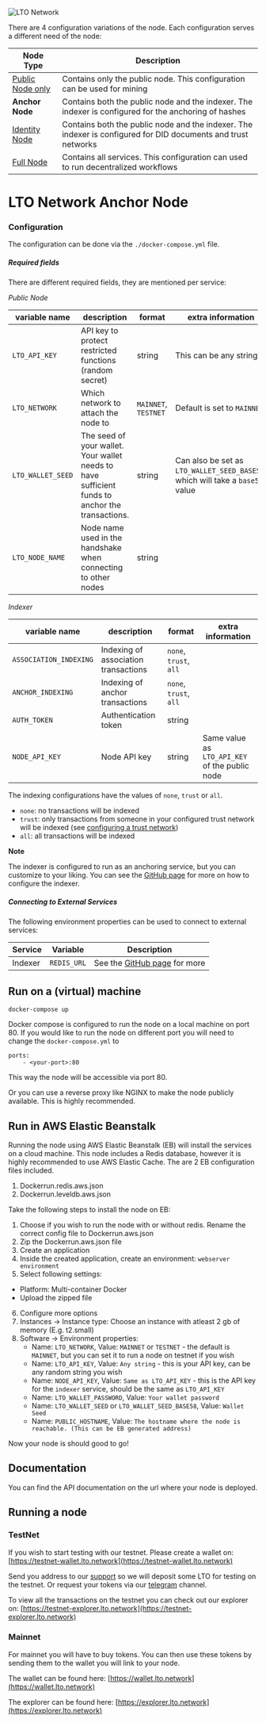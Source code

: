![LTO Network](https://user-images.githubusercontent.com/100821/108692834-6a115200-74fd-11eb-92df-ee07bf62b386.png)

There are 4 configuration variations of the node. Each configuration serves a different need of the node:

Node Type             |Description
----------------------|-----------
[Public Node only]    |Contains only the public node. This configuration can be used for mining 
**Anchor Node**       |Contains both the public node and the indexer. The indexer is configured for the anchoring of hashes
[Identity Node]       |Contains both the public node and the indexer. The indexer is configured for DID documents and trust networks
[Full Node]           |Contains all services. This configuration can used to run decentralized workflows

[Public Node only]: https://github.com/ltonetwork/lto-public-node
[Identity Node]: https://github.com/ltonetwork/lto-identity-node
[Full Node]: https://github.com/ltonetwork/lto-full-node

# LTO Network Anchor Node

### Configuration

The configuration can be done via the `./docker-compose.yml` file.

##### Required fields

There are different required fields, they are mentioned per service:

*Public Node*

| variable name          | description                                                                                     | format                 | extra information                                                             |
| ---------------------- | ----------------------------------------------------------------------------------------------- | ---------------------- | ----------------------------------------------------------------------------- |
| `LTO_API_KEY`          | API key to protect restricted functions (random secret)                                         | string                 | This can be any string                                                        |
| `LTO_NETWORK`          | Which network to attach the node to                                                             | `MAINNET`, `TESTNET`   | Default is set to `MAINNET`                                                   |
| `LTO_WALLET_SEED`      | The seed of your wallet. Your wallet needs to have sufficient funds to anchor the transactions. | string                 | Can also be set as `LTO_WALLET_SEED_BASE58`, which will take a `base58` value |
| `LTO_NODE_NAME`        | Node name used in the handshake when connecting to other nodes                                  | string                 |

*Indexer*

| variable name          | description                                                                                     | format                 | extra information                                                             |
| ---------------------- | ----------------------------------------------------------------------------------------------- | ---------------------- | ----------------------------------------------------------------------------- |
| `ASSOCIATION_INDEXING`   | Indexing of association transactions                     | `none`, `trust`, `all`                  |         |
| `ANCHOR_INDEXING`        | Indexing of anchor transactions                          | `none`, `trust`, `all`                  |         |
| `AUTH_TOKEN`             | Authentication token                                     | string                                  |         |
| `NODE_API_KEY`           | Node API key	                                          | string                                  | Same value as `LTO_API_KEY` of the public node |                                                                                            |

The indexing configurations have the values of `none`, `trust` or `all`.

- `none`: no transactions will be indexed
- `trust`: only transactions from someone in your configured trust network will be indexed (see [configuring a trust network](https://docs.ltonetwork.com/v/edge/identity-node/configuration-1/configuration))
- `all`: all transactions will be indexed

**Note**

The indexer is configured to run as an anchoring service, but you can customize to your liking. You can see the [GitHub page](https://github.com/ltonetwork/indexer#configuration) for more on how to configure the indexer.

##### Connecting to External Services

The following environment properties can be used to connect to external services:

| Service                   | Variable                      | Description                                                                         |
| ------------------------- | ------------------------------| ----------------------------------------------------------------------------------- |
| Indexer                   | `REDIS_URL`                   | See the [GitHub page](https://github.com/ltonetwork/indexer#configuration) for more |

## Run on a (virtual) machine

```
docker-compose up
```
    
Docker compose is configured to run the node on a local machine on port 80. If you would like to run the node on different
port you will need to change the `docker-compose.yml` to

```
ports:
    - <your-port>:80
```

This way the node will be accessible via port 80.

Or you can use a reverse proxy like NGINX to make the node publicly available. This is highly recommended. 

## Run in AWS Elastic Beanstalk

Running the node using AWS Elastic Beanstalk (EB) will install the services on a cloud machine. This node includes a
Redis database, however it is highly recommended to use AWS Elastic Cache. The are 2 EB configuration files included. 

1. Dockerrun.redis.aws.json
2. Dockerrun.leveldb.aws.json

Take the following steps to install the node on EB:

1. Choose if you wish to run the node with or without redis. Rename the correct config file to Dockerrun.aws.json
2. Zip the Dockerrun.aws.json file
3. Create an application
4. Inside the created application, create an environment: `webserver environment`
5. Select following settings:
  - Platform: Multi-container Docker
  - Upload the zipped file
6. Configure more options
7. Instances -> Instance type: Choose an instance with atleast 2 gb of memory (E.g. t2.small)
6. Software -> Environment properties:
    - Name: `LTO_NETWORK`, Value: `MAINNET` or `TESTNET` - the default is `MAINNET`, but you can set it to run a node on testnet if you wish
    - Name: `LTO_API_KEY`, Value: `Any string` - this is your API key, can be any random string you wish
    - Name: `NODE_API_KEY`, Value: `Same as LTO_API_KEY` - this is the API key for the `indexer` service, should be the same as `LTO_API_KEY`
    - Name: `LTO_WALLET_PASSWORD`, Value: `Your wallet password`
    - Name: `LTO_WALLET_SEED` or `LTO_WALLET_SEED_BASE58`, Value: `Wallet Seed`
    - Name: `PUBLIC_HOSTNAME`, Value: `The hostname where the node is reachable. (This can be EB generated address)`

Now your node is should good to go!

## Documentation

You can find the API documentation on the url where your node is deployed.

## Running a node

### TestNet
 
If you wish to start testing with our testnet. Please create a wallet on: [https://testnet-wallet.lto.network](https://testnet-wallet.lto.network)
 
Send you address to our [support](mailto:support@legalthings.io) so we will deposit some LTO for testing on the testnet. Or request your tokens via our [telegram](https://t.me/joinchat/AJWQTUDKtDlsuGHVFb40eQ) channel.
 
To view all the transactions on the testnet you can check out our explorer on: [https://testnet-explorer.lto.network](https://testnet-explorer.lto.network)
 
### Mainnet
 
For mainnet you will have to buy tokens. You can then use these tokens by sending them to the wallet you will link to your node.
 
The wallet can be found here: [https://wallet.lto.network](https://wallet.lto.network)
 
The explorer can be found here: [https://explorer.lto.network](https://explorer.lto.network)

